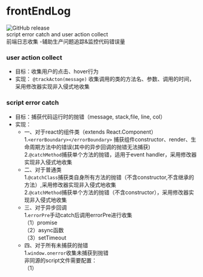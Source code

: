# frontEndLog
![GitHub release](https://img.shields.io/github/release/echoontheway/frontEndLog.svg)  
script error catch and user action collect  
前端日志收集 -辅助生产问题追踪&监控代码错误量  


### user action collect
 - 目标：收集用户的点击、hover行为
 - 实现： `@trackActon(message)` 收集调用的类的方法名、参数、调用的时间，采用修改器实现非入侵式地收集


### script error catch
 - 目标：捕获代码运行时的抛错（message, stack,file, line, col）
 - 实现：
   * 一、对于react的组件类（extends React.Component）  
        1.`<errorBoundary></errorBoundary>` 捕获组件constructor、render、生命周期方法中的错误(其中的异步回调的抛错无法捕获)  
        2.`@catchMethod`捕获单个方法的抛错，适用于event handler，采用修改器实现非入侵式地收集
   * 二、对于普通类  
        1.`@catchClass`捕获类自身所有方法的抛错（不含constructor,不含继承的方法）,采用修改器实现非入侵式地收集  
        2.`@catchMethod`捕获单个方法的抛错（不含constructor），采用修改器实现非入侵式地收集
   * 三、对于异步回调  
        1.`errorPre`手动catch后调用errorPre进行收集  
        （1）promise   
        （2）async函数  
        （3）setTimeout      
   * 四、对于所有未捕获的抛错  
        1.`window.onerror`收集未捕获到抛错  
         非同源的script文件需要配置：  
        （1）<script>标签内增加**crossorigin**属性   
        （2）支持cors的response头**Access-Control-Allow-Origin**  


### start locally
```
npm run dev
```
### live demo
https://echoontheway.github.io/frontEndLog/

### license
MIT
